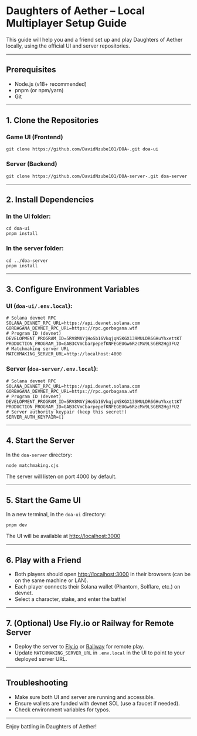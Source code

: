 # Daughters of Aether – Local Multiplayer Setup Guide

This guide will help you and a friend set up and play Daughters of Aether locally, using the official UI and server repositories.

---

## Prerequisites
- Node.js (v18+ recommended)
- pnpm (or npm/yarn)
- Git

---

## 1. Clone the Repositories

### Game UI (Frontend)
```
git clone https://github.com/DavidNzube101/DOA-.git doa-ui
```

### Server (Backend)
```
git clone https://github.com/DavidNzube101/DOA-server-.git doa-server
```

---

## 2. Install Dependencies

### In the UI folder:
```
cd doa-ui
pnpm install
```

### In the server folder:
```
cd ../doa-server
pnpm install
```

---

## 3. Configure Environment Variables

### UI (`doa-ui/.env.local`):
```
# Solana devnet RPC
SOLANA_DEVNET_RPC_URL=https://api.devnet.solana.com
GORBAGANA_DEVNET_RPC_URL=https://rpc.gorbagana.wtf
# Program ID (devnet)
DEVELOPMENT_PROGRAM_ID=5RV8MAYjHoSb16VkqjqN5KGX139MULDR6GHuYhxettKT
PRODUCTION_PROGRAM_ID=GAB3CVmCbarpepefKNFEGEUGw6RzcMx9LSGER2Hg3FU2
# Matchmaking server URL
MATCHMAKING_SERVER_URL=http://localhost:4000
```

### Server (`doa-server/.env.local`):
```
# Solana devnet RPC
SOLANA_DEVNET_RPC_URL=https://api.devnet.solana.com
GORBAGANA_DEVNET_RPC_URL=https://rpc.gorbagana.wtf
# Program ID (devnet)
DEVELOPMENT_PROGRAM_ID=5RV8MAYjHoSb16VkqjqN5KGX139MULDR6GHuYhxettKT
PRODUCTION_PROGRAM_ID=GAB3CVmCbarpepefKNFEGEUGw6RzcMx9LSGER2Hg3FU2
# Server authority keypair (keep this secret!)
SERVER_AUTH_KEYPAIR=[]
```

---

## 4. Start the Server

In the `doa-server` directory:
```
node matchmaking.cjs
```

The server will listen on port 4000 by default.

---

## 5. Start the Game UI

In a new terminal, in the `doa-ui` directory:
```
pnpm dev
```

The UI will be available at [http://localhost:3000](http://localhost:3000)

---

## 6. Play with a Friend
- Both players should open [http://localhost:3000](http://localhost:3000) in their browsers (can be on the same machine or LAN).
- Each player connects their Solana wallet (Phantom, Solflare, etc.) on devnet.
- Select a character, stake, and enter the battle!

---

## 7. (Optional) Use Fly.io or Railway for Remote Server
- Deploy the server to [Fly.io](https://fly.io) or [Railway](https://railway.app) for remote play.
- Update `MATCHMAKING_SERVER_URL` in `.env.local` in the UI to point to your deployed server URL.

---

## Troubleshooting
- Make sure both UI and server are running and accessible.
- Ensure wallets are funded with devnet SOL (use a faucet if needed).
- Check environment variables for typos.

---

Enjoy battling in Daughters of Aether!
